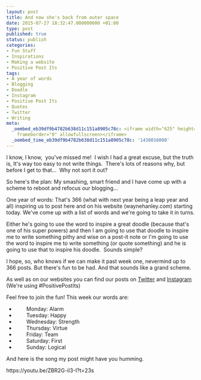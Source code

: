```yaml
---
layout: post
title: And now she's back from outer space
date: 2015-07-27 18:32:47.000000000 +01:00
type: post
published: true
status: publish
categories:
- Fun Stuff
- Inspirations
- Making a website
- Positive Post Its
tags:
- A year of words
- Blogging
- Doodle
- Instagram
- Positive Post Its
- Quotes
- Twitter
- Writing
meta:
  _oembed_eb39df9b4782b638d11c151a8905c78c: <iframe width="625" height="469" src="https://www.youtube.com/embed/ZBR2G-iI3-I?feature=oembed&start=23"
    frameborder="0" allowfullscreen></iframe>
  _oembed_time_eb39df9b4782b638d11c151a8905c78c: '1438016008'
---
```

<p>I know, I know,  you've missed me!  I wish I had a great excuse, but the truth is, It's way too easy to not write things.  There's lots of reasons why, but before I get to that...  Why not sort it out?</p>
<p>So here's the plan: My smashing, smart friend and I have come up with a scheme to reboot and refocus our blogging...</p>
<p>One year of words: That's 366 (what with next year being a leap year and all) inspiring us to post here and on his website (waynehanley.com) starting today. We've come up with a list of words and we're going to take it in turns.</p>
<p>Either he's going to use the word to inspire a great doodle (because that's one of his super powers) and then I am going to use that doodle to inspire me to write something pithy and wise on a post-it note or I'm going to use the word to inspire me to write something (or quote something) and he is going to use that to inspire his doodle.  Sounds simple?</p>
<p>I hope, so, who knows if we can make it past week one, nevermind up to 366 posts. But there's fun to be had. And that sounds like a grand scheme.</p>
<p>As well as on our websites you can find our posts on <a title="Helen's Twitter feed" href="https://twitter.com/Helen_SDU_Hud" target="_blank">Twitter</a> and <a title="My Instagram Feed" href="https://instagram.com/h313n1w/" target="_blank">Instagram</a> (We're using #PositivePostIts)</p>
<p>Feel free to join the fun! This week our words are:</p>
<ul>
<li style="padding-left: 30px;">Monday: Alarm</li>
<li style="padding-left: 30px;">Tuesday: Happy</li>
<li style="padding-left: 30px;">Wednesday: Strength</li>
<li style="padding-left: 30px;">Thursday: Virtue</li>
<li style="padding-left: 30px;">Friday: Team</li>
<li style="padding-left: 30px;">Saturday: First</li>
<li style="padding-left: 30px;">Sunday: Logical</li>
</ul>
<p>And here is the song my post might have you humming.</p>
<p>https://youtu.be/ZBR2G-iI3-I?t=23s</p>
